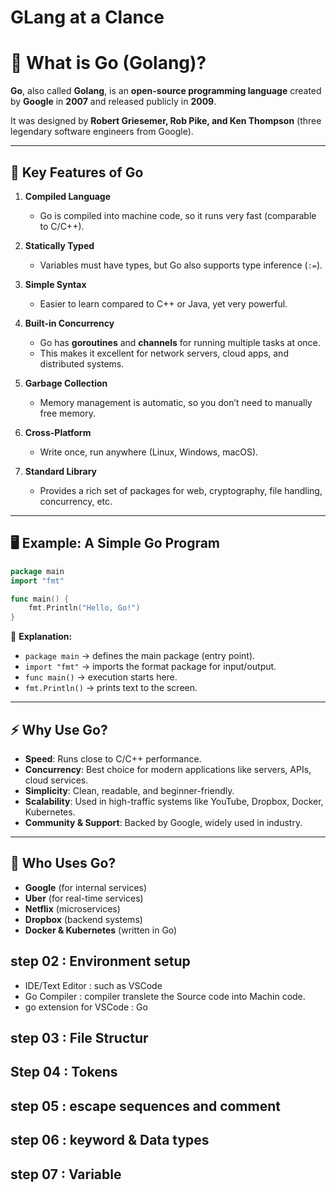 # GLang at a Clance

# 📌 What is Go (Golang)?

**Go**, also called **Golang**, is an **open-source programming language** created by **Google** in **2007** and released publicly in **2009**.

It was designed by **Robert Griesemer, Rob Pike, and Ken Thompson** (three legendary software engineers from Google).

---

## 🔑 Key Features of Go

1. **Compiled Language**

   * Go is compiled into machine code, so it runs very fast (comparable to C/C++).

2. **Statically Typed**

   * Variables must have types, but Go also supports type inference (`:=`).

3. **Simple Syntax**

   * Easier to learn compared to C++ or Java, yet very powerful.

4. **Built-in Concurrency**

   * Go has **goroutines** and **channels** for running multiple tasks at once.
   * This makes it excellent for network servers, cloud apps, and distributed systems.

5. **Garbage Collection**

   * Memory management is automatic, so you don’t need to manually free memory.

6. **Cross-Platform**

   * Write once, run anywhere (Linux, Windows, macOS).

7. **Standard Library**

   * Provides a rich set of packages for web, cryptography, file handling, concurrency, etc.

---

## 🖥️ Example: A Simple Go Program

```go
package main
import "fmt"

func main() {
    fmt.Println("Hello, Go!")
}
```

🔹 **Explanation:**

* `package main` → defines the main package (entry point).
* `import "fmt"` → imports the format package for input/output.
* `func main()` → execution starts here.
* `fmt.Println()` → prints text to the screen.

---

## ⚡ Why Use Go?

* **Speed**: Runs close to C/C++ performance.
* **Concurrency**: Best choice for modern applications like servers, APIs, cloud services.
* **Simplicity**: Clean, readable, and beginner-friendly.
* **Scalability**: Used in high-traffic systems like YouTube, Dropbox, Docker, Kubernetes.
* **Community & Support**: Backed by Google, widely used in industry.

---

## 📌 Who Uses Go?

* **Google** (for internal services)
* **Uber** (for real-time services)
* **Netflix** (microservices)
* **Dropbox** (backend systems)
* **Docker & Kubernetes** (written in Go)

## step 02 : Environment setup
-   IDE/Text Editor : such as VSCode
-   Go Compiler : compiler translete the Source code into Machin code.
-   go extension for VSCode : Go 

## step 03 : File Structur

## Step 04 : Tokens 
## step 05 : escape sequences and comment
## step 06 : keyword & Data types
## step 07 : Variable

